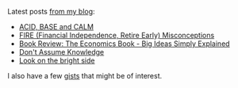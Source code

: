 Latest posts [from my blog](https://blog.kartones.net/):

<!--START_SECTION:blogposts-->
* [ACID, BASE and CALM](https:&#x2F;&#x2F;blog.kartones.net&#x2F;post&#x2F;acid-base-and-calm&#x2F;)
* [FIRE (Financial Independence, Retire Early) Misconceptions](https:&#x2F;&#x2F;blog.kartones.net&#x2F;post&#x2F;fire-financial-independence-retire-early-misconceptions&#x2F;)
* [Book Review: The Economics Book - Big Ideas Simply Explained](https:&#x2F;&#x2F;blog.kartones.net&#x2F;post&#x2F;book-review-the-economics-book&#x2F;)
* [Don&#39;t Assume Knowledge](https:&#x2F;&#x2F;blog.kartones.net&#x2F;post&#x2F;dont-assume-knowledge&#x2F;)
* [Look on the bright side](https:&#x2F;&#x2F;blog.kartones.net&#x2F;post&#x2F;look-on-the-bright-side&#x2F;)
<!--END_SECTION:blogposts-->



I also have a few [gists](https://gist.github.com/Kartones?direction=desc&sort=updated) that might be of interest.
